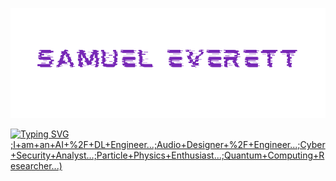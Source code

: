 ![Samuel Everett](https://github.com/Severett77/Severett77/blob/main/everettsam.png)

[![Typing SVG](https://readme-typing-svg.demolab.com?font=Audiowide&size=25&duration=3000&pause=2000&color=7519B8&center=true&vCenter=true&width=435&height=52&lines=Hello+and+welcome!+%3A);I+am+an+AI+%2F+DL+Engineer...;Audio+Designer+%2F+Engineer...;Cyber+Security+Analyst...;Particle+Physics+Enthusiast...;Quantum+Computing+Researcher...)](https://git.io/typing-svg)


